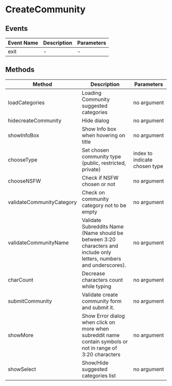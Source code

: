 # CreateCommunity

## Events

<!-- @vuese:CreateCommunity:events:start -->
|Event Name|Description|Parameters|
|---|---|---|
|exit|-|-|

<!-- @vuese:CreateCommunity:events:end -->


## Methods

<!-- @vuese:CreateCommunity:methods:start -->
|Method|Description|Parameters|
|---|---|---|
|loadCategories|Loading Community suggested categories|no argument|
|hidecreateCommunity|Hide dialog|no argument|
|showInfoBox|Show Info box when hovering on title|no argument|
|chooseType|Set chosen community type (public, restricted, private)|index to indicate chosen type|
|chooseNSFW|Check if NSFW chosen or not|no argument|
|validateCommunityCategory|Check on community category not to be empty|no argument|
|validateCommunityName|Validate Subreddits Name (Name should be between 3:20 characters and include only letters, numbers and underscores).|no argument|
|charCount|Decrease characters count while typing|no argument|
|submitCommunity|Validate create community form and submit it.|no argument|
|showMore|Show Error dialog when click on more when subreddit name contain symbols or not in range of 3:20 characters|no argument|
|showSelect|Show/Hide suggested categories list|no argument|

<!-- @vuese:CreateCommunity:methods:end -->


